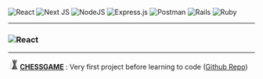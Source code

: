 ![React](https://img.shields.io/badge/react-%2320232a.svg?style=for-the-badge&logo=react&logoColor=%2361DAFB) ![Next JS](https://img.shields.io/badge/Next-black?style=for-the-badge&logo=next.js&logoColor=white) ![NodeJS](https://img.shields.io/badge/node.js-6DA55F?style=for-the-badge&logo=node.js&logoColor=white) ![Express.js](https://img.shields.io/badge/express.js-%23404d59.svg?style=for-the-badge&logo=express&logoColor=%2361DAFB) ![Postman](https://img.shields.io/badge/Postman-FF6C37?style=for-the-badge&logo=postman&logoColor=white) ![Rails](https://img.shields.io/badge/rails-%23CC0000.svg?style=for-the-badge&logo=ruby-on-rails&logoColor=white) ![Ruby](https://img.shields.io/badge/ruby-%23CC342D.svg?style=for-the-badge&logo=ruby&logoColor=white)

***
###   ![React](https://img.shields.io/badge/react-%2320232a.svg?style=for-the-badge&logo=react&logoColor=%2361DAFB)
***
<img src="https://github.com/AmelieLoulergue/AmelieLoulergue/blob/main/assets/chess.png" width="20" /> [**CHESSGAME**](https://chess-amelie.netlify.app/) : Very first project before learning to code ([Github Repo](https://github.com/AmelieLoulergue/ChessProject))


